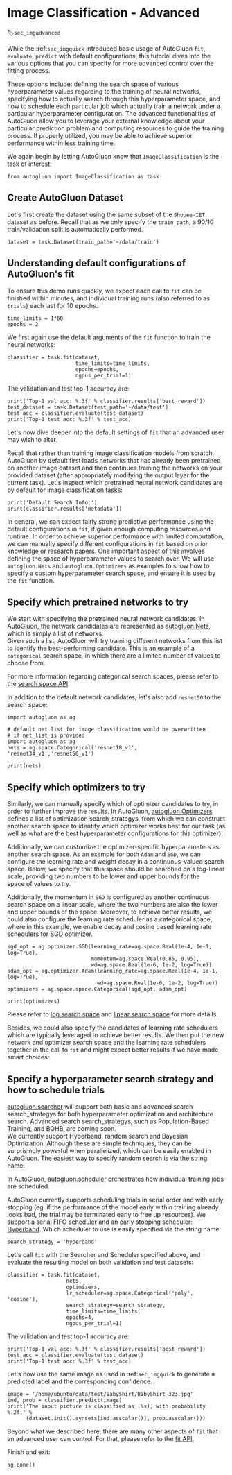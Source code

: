 # Image Classification - Advanced
:label:`sec_imgadvanced`

While the :ref:`sec_imgquick` introduced basic usage of AutoGluon `fit`, `evaluate`, `predict` with default configurations, this tutorial dives into the various options that you can specify for more advanced control over the fitting process.

These options include: defining the search space of various hyperparameter values regarding to the training of neural networks, specifying how to actually search through this hyperparameter space, and how to schedule each particular job which actually train a network under a particular hyperparameter configuration.
The advanced functionalities of AutoGluon allow you to leverage your external knowledge about your particular prediction problem and computing resources to guide the training process. If properly utilized, you may be able to achieve superior performance within less training time.


We again begin by letting AutoGluon know that `ImageClassification` is the task of interest: 

```{.python .input}
from autogluon import ImageClassification as task
```

## Create AutoGluon Dataset

Let's first create the dataset using the same subset of the `Shopee-IET` dataset as before.
Recall that as we only specify the `train_path`, a 90/10 train/validation split is automatically performed.

```{.python .input}
dataset = task.Dataset(train_path='~/data/train')
```

## Understanding default configurations of AutoGluon's fit

To ensure this demo runs quickly, we expect each call to `fit` can be finished within minutes,
and individual training runs (also referred to as `trials`) each last for 10 epochs.

```{.python .input}
time_limits = 1*60
epochs = 2
```

We first again use the default arguments of the `fit` function to train the neural networks:

```{.python .input}
classifier = task.fit(dataset,
                      time_limits=time_limits,
                      epochs=epochs,
                      ngpus_per_trial=1)
```

The validation and test top-1 accuracy are:

```{.python .input}
print('Top-1 val acc: %.3f' % classifier.results['best_reward'])
test_dataset = task.Dataset(test_path='~/data/test')
test_acc = classifier.evaluate(test_dataset)
print('Top-1 test acc: %.3f' % test_acc)
```

Let's now dive deeper into the default settings of `fit` that an advanced user may wish to alter.

Recall that rather than training image classification models from scratch, AutoGluon by default first loads networks that has already been pretrained on another image dataset and then continues training the networks on your provided dataset (after appropriately modifying the output layer for the current task). Let's inspect which pretrained neural network candidates are by default for image classification tasks:

```{.python .input}
print('Default Search Info:')
print(classifier.results['metadata'])
```

In general, we can expect fairly strong predictive performance using the default configurations in `fit`, if given enough computing resources and runtime.
In order to achieve superior performance with limited computation, we can manually specify different configurations in `fit` based on prior knowledge or research papers.
One important aspect of this involves defining the space of hyperparameter values to search over.
We will use `autogluon.Nets` and `autogluon.Optimizers` as
examples to show how to specify a custom hyperparameter search space, and ensure it is used by the `fit` function.



## Specify which pretrained networks to try

We start with specifying the pretrained neural network candidates.
In AutoGluon, the network candidates are represented as [autogluon.Nets](../api/autogluon.network.html),
which is simply a list of networks.  
Given such a list, AutoGluon will try training different networks from this list to identify the best-performing candidate.
This is an example of a `categorical` search space, in which there are a limited number of values to choose from.

For more information regarding categorical search spaces, please
refer to the [search space API](../api/autogluon.space.html).

In addition to the default network candidates, let's also add `resnet50` to the search space:

```{.python .input}
import autogluon as ag

# default net list for image classification would be overwritten
# if net_list is provided
import autogluon as ag
nets = ag.space.Categorical('resnet18_v1', 'resnet34_v1','resnet50_v1')

print(nets)
```

## Specify which optimizers to try

Similarly, we can manually specify which of optimizer candidates to try, in order to further improve the results.
In AutoGluon, [autogluon.Optimizers](../api/autogluon.optimizer.html) 
defines a list of optimization search_strategys, from which we can construct another search space to identify which optimizer works best for our task (as well as what are the best hyperparameter configurations for this optimizer).

Additionally, we can customize the optimizer-specific hyperparameters as another search space.
As an example for both `Adam` and `SGD`, we can configure the learning rate and weight decay in a continuous-valued search space.
Below, we specify that this space should be searched on a log-linear scale, providing two numbers to be lower and upper bounds for the space of values to try.  

Additionally, the momentum in `SGD` is configured as another continuous search space on a linear scale, where the two numbers are also the lower and upper bounds of the space. Moreover, to achieve better results, we could also configure the learning rate scheduler as a categorical space, where in this example, we enable decay and cosine based learning rate schedulers for SGD optimizer.


```{.python .input}
sgd_opt = ag.optimizer.SGD(learning_rate=ag.space.Real(1e-4, 1e-1, log=True),
                           momentum=ag.space.Real(0.85, 0.95),
                           wd=ag.space.Real(1e-6, 1e-2, log=True))
adam_opt = ag.optimizer.Adam(learning_rate=ag.space.Real(1e-4, 1e-1, log=True),
                             wd=ag.space.Real(1e-6, 1e-2, log=True))
optimizers = ag.space.space.Categorical(sgd_opt, adam_opt)

print(optimizers)
```

Please refer to [log search space](../api/autogluon.space.html#autogluon.space.Log) and [linear search space](../api/autogluon.space.html#autogluon.space.Linear) for more details.

Besides, we could also specify the candidates of learning rate schedulers which are typically leveraged to achieve better results.
We then put the new network and optimizer search space and the learning rate schedulers together in the call to `fit` and might expect better results if we have made smart choices:


## Specify a hyperparameter search strategy and how to schedule trials

[autogluon.searcher](../api/autogluon.searcher.html)
will support both basic and advanced search search_strategys for both hyperparameter optimization and architecture search. Advanced search search_strategys, such as Population-Based Training, and BOHB, are coming soon.  
We currently support Hyperband, random search and Bayesian Optimization. Although these are simple techniques, they can be surprisingly powerful when parallelized, which can be easily enabled in AutoGluon.
The easiest way to specify random search is via the string name:

In AutoGluon, [autogluon.scheduler](../api/autogluon.scheduler.html) orchestrates how individual training jobs are scheduled.

AutoGluon currently supports scheduling trials in serial order and with early stopping (eg. if the performance of the model early within training already looks bad, the trial may be terminated early to free up resources).
We support a serial [FIFO scheduler](../api/autogluon.scheduler.html#autogluon.scheduler.FIFO_Scheduler)
and an early stopping scheduler: [Hyperband](../api/autogluon.scheduler.html#autogluon.scheduler.Hyperband_Scheduler).
Which scheduler to use is easily specified via the string name:

```{.python .input}
search_strategy = 'hyperband'
```

Let's call `fit` with the Searcher and Scheduler specified above,
and evaluate the resulting model on both validation and test datasets:

```{.python .input}
classifier = task.fit(dataset,
                   nets,
                   optimizers,
                   lr_scheduler=ag.space.Categorical('poly', 'cosine'),
                   search_strategy=search_strategy,
                   time_limits=time_limits,
                   epochs=4,
                   ngpus_per_trial=1)
```

The validation and test top-1 accuracy are:

```{.python .input}
print('Top-1 val acc: %.3f' % classifier.results['best_reward'])
test_acc = classifier.evaluate(test_dataset)
print('Top-1 test acc: %.3f' % test_acc)
```


Let's now use the same image as used in :ref:`sec_imgquick` to generate a predicted label and the corresponding confidence.

```{.python .input}
image = '/home/ubuntu/data/test/BabyShirt/BabyShirt_323.jpg'
ind, prob = classifier.predict(image)
print('The input picture is classified as [%s], with probability %.2f.' %
      (dataset.init().synsets[ind.asscalar()], prob.asscalar()))
```


Beyond what we described here, there are many other aspects of `fit` that an advanced user can control.
For that, please refer to the [fit API](../api/autogluon.task.image_classification.html#autogluon.task.image_classification.ImageClassification.fit).

Finish and exit:
```{.python .input}
ag.done()
```
